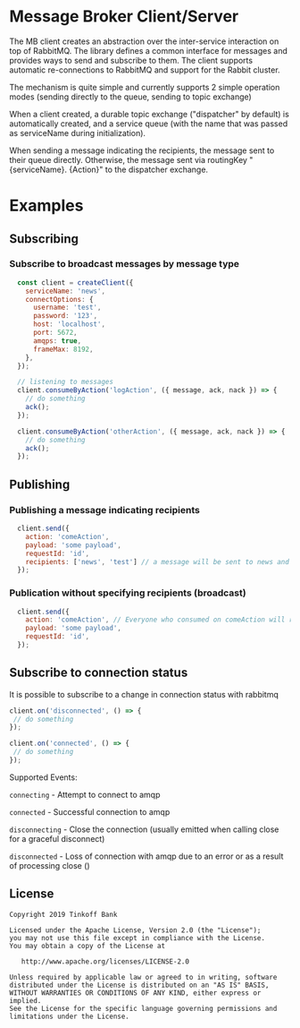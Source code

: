 # Message Broker Client/Server

The MB client creates an abstraction over the inter-service interaction on top of RabbitMQ. The library defines a common interface for messages and provides ways to send and subscribe to them. The client supports automatic re-connections to RabbitMQ and support for the Rabbit cluster.

The mechanism is quite simple and currently supports 2 simple operation modes (sending directly to the queue, sending to topic exchange)

When a client created, a durable topic exchange ("dispatcher" by default) is automatically created, and a service queue (with the name that was passed as serviceName during initialization).

When sending a message indicating the recipients, the message sent to their queue directly. Otherwise, the message sent via routingKey "{serviceName}. {Action}" to the dispatcher exchange.

# Examples

## Subscribing

### Subscribe to broadcast messages by message type

```javascript
  const client = createClient({
    serviceName: 'news',
    connectOptions: {
      username: 'test',
      password: '123',
      host: 'localhost',
      port: 5672,
      amqps: true,
      frameMax: 8192,
    },
  });

  // listening to messages
  client.consumeByAction('logAction', ({ message, ack, nack }) => {
    // do something
    ack();
  });

  client.consumeByAction('otherAction', ({ message, ack, nack }) => {
    // do something
    ack();
  });
  ```

## Publishing
### Publishing a message indicating recipients

```javascript
  client.send({
    action: 'comeAction',
    payload: 'some payload',
    requestId: 'id',
    recipients: ['news', 'test'] // a message will be sent to news and test
  });
```

### Publication without specifying recipients (broadcast)
```javascript
  client.send({
    action: 'comeAction', // Everyone who consumed on comeAction will receive this message
    payload: 'some payload',
    requestId: 'id',
  });
```

## Subscribe to connection status

It is possible to subscribe to a change in connection status with rabbitmq

```javascript
client.on('disconnected', () => {
 // do something
});

client.on('connected', () => {
 // do something
});
```

Supported Events:

`connecting` - Attempt to connect to amqp

`connected` - Successful connection to amqp

`disconnecting` - Close the connection (usually emitted when calling close for a graceful disconnect)

`disconnected` - Loss of connection with amqp due to an error or as a result of processing close ()
## License

```
Copyright 2019 Tinkoff Bank

Licensed under the Apache License, Version 2.0 (the "License");
you may not use this file except in compliance with the License.
You may obtain a copy of the License at

   http://www.apache.org/licenses/LICENSE-2.0

Unless required by applicable law or agreed to in writing, software
distributed under the License is distributed on an "AS IS" BASIS,
WITHOUT WARRANTIES OR CONDITIONS OF ANY KIND, either express or implied.
See the License for the specific language governing permissions and
limitations under the License.
